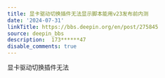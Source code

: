 ```yaml
---
title: 显卡驱动切换插件无法显示脚本能用v23发布前内测
date: '2024-07-31'
linkTitle: https://bbs.deepin.org/en/post/275845
source: deepin_bbs
description:  173******47 
disable_comments: true
---
```

显卡驱动切换插件无法
